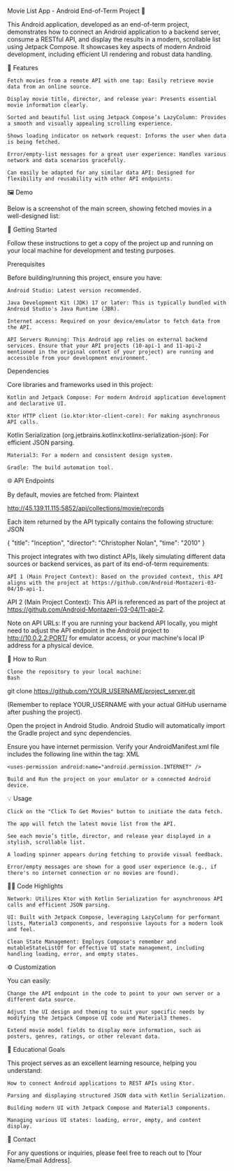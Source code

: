 Movie List App - Android End-of-Term Project 🚀

This Android application, developed as an end-of-term project, demonstrates how to connect an Android application to a backend server, consume a RESTful API, and display the results in a modern, scrollable list using Jetpack Compose. It showcases key aspects of modern Android development, including efficient UI rendering and robust data handling.

🌟 Features

    Fetch movies from a remote API with one tap: Easily retrieve movie data from an online source.

    Display movie title, director, and release year: Presents essential movie information clearly.

    Sorted and beautiful list using Jetpack Compose’s LazyColumn: Provides a smooth and visually appealing scrolling experience.

    Shows loading indicator on network request: Informs the user when data is being fetched.

    Error/empty-list messages for a great user experience: Handles various network and data scenarios gracefully.

    Can easily be adapted for any similar data API: Designed for flexibility and reusability with other API endpoints.

🖼️ Demo

Below is a screenshot of the main screen, showing fetched movies in a well-designed list:

🚀 Getting Started

Follow these instructions to get a copy of the project up and running on your local machine for development and testing purposes.

Prerequisites

Before building/running this project, ensure you have:

    Android Studio: Latest version recommended.

    Java Development Kit (JDK) 17 or later: This is typically bundled with Android Studio's Java Runtime (JBR).

    Internet access: Required on your device/emulator to fetch data from the API.

    API Servers Running: This Android app relies on external backend services. Ensure that your API projects (10-api-1 and 11-api-2 mentioned in the original context of your project) are running and accessible from your development environment.

Dependencies

Core libraries and frameworks used in this project:

    Kotlin and Jetpack Compose: For modern Android application development and declarative UI.

    Ktor HTTP client (io.ktor:ktor-client-core): For making asynchronous API calls.

Kotlin Serialization (org.jetbrains.kotlinx:kotlinx-serialization-json): For efficient JSON parsing.

    Material3: For a modern and consistent design system.

    Gradle: The build automation tool.

🌐 API Endpoints

By default, movies are fetched from:
Plaintext

http://45.139.11.115:5852/api/collections/movie/records

Each item returned by the API typically contains the following structure:
JSON

{
  "title": "Inception",
  "director": "Christopher Nolan",
  "time": "2010"
}

This project integrates with two distinct APIs, likely simulating different data sources or backend services, as part of its end-of-term requirements:

    API 1 (Main Project Context): Based on the provided context, this API aligns with the project at https://github.com/Android-Montazeri-03-04/10-api-1. 

API 2 (Main Project Context): This API is referenced as part of the project at https://github.com/Android-Montazeri-03-04/11-api-2. 

Note on API URLs: If you are running your backend API locally, you might need to adjust the API endpoint in the Android project to http://10.0.2.2:PORT/ for emulator access, or your machine's local IP address for a physical device.

🏃 How to Run

    Clone the repository to your local machine:
    Bash

git clone https://github.com/YOUR_USERNAME/project_server.git

(Remember to replace YOUR_USERNAME with your actual GitHub username after pushing the project).

Open the project in Android Studio. Android Studio will automatically import the Gradle project and sync dependencies.

Ensure you have internet permission. Verify your AndroidManifest.xml file includes the following line within the <manifest> tag:
XML

    <uses-permission android:name="android.permission.INTERNET" />

    Build and Run the project on your emulator or a connected Android device.

💡 Usage

    Click on the "Click To Get Movies" button to initiate the data fetch.

    The app will fetch the latest movie list from the API.

    See each movie’s title, director, and release year displayed in a stylish, scrollable list.

    A loading spinner appears during fetching to provide visual feedback.

    Error/empty messages are shown for a good user experience (e.g., if there's no internet connection or no movies are found).

👩‍💻 Code Highlights

    Network: Utilizes Ktor with Kotlin Serialization for asynchronous API calls and efficient JSON parsing.

    UI: Built with Jetpack Compose, leveraging LazyColumn for performant lists, Material3 components, and responsive layouts for a modern look and feel.

    Clean State Management: Employs Compose's remember and mutableStateListOf for effective UI state management, including handling loading, error, and empty states.

⚙️ Customization

You can easily:

    Change the API endpoint in the code to point to your own server or a different data source.

    Adjust the UI design and theming to suit your specific needs by modifying the Jetpack Compose UI code and Material3 themes.

    Extend movie model fields to display more information, such as posters, genres, ratings, or other relevant data.

🎯 Educational Goals

This project serves as an excellent learning resource, helping you understand:

    How to connect Android applications to REST APIs using Ktor.

    Parsing and displaying structured JSON data with Kotlin Serialization.

    Building modern UI with Jetpack Compose and Material3 components.

    Managing various UI states: loading, error, empty, and content display.

📧 Contact

For any questions or inquiries, please feel free to reach out to [Your Name/Email Address].
